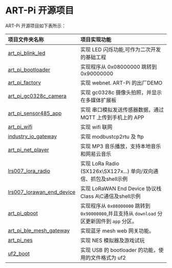 # ART-Pi 开源项目

ART-Pi 开源项目如下表所示：

| **项目文件夹名称**                             | **项目实现功能**        |
| :---------------------------------------------------- | :------------------------------ |
| [art_pi_blink_led](./art_pi_blink_led)    | 实现 LED 闪烁功能,可作为二次开发的基础工程 |
| [art_pi_bootloader](./art_pi_bootloader) | 实现程序从 0x08000000 跳转到 0x90000000 |
| [art_pi_factory](./art_pi_factory) | 实现 webnet. ART-Pi 的出厂DEMO |
| [art_pi_gc0328c_camera](./art_pi_gc0328c_camera) | 实现 gc0328c 摄像头拍照，并显示在多媒体扩展板 |
| [art_pi_sensor485_app](./art_pi_sensor485_app) | 实现 串口模拟发送传感器数据，通过 MQTT 上传到手机上的 APP |
| [art_pi_wifi](./art_pi_wifi) | 实现 wifi 联网 |
| [industry_io_gateway](./industry_io_gateway) | 实现 modbustcp2rtu 及 ftp |
| [art_pi_net_player](./art_pi_net_player) | 实现 MP3 音乐播放，支持本地音乐和网易云音乐 |
| [lrs007_lora_radio](./lrs007_lora_radio) | 实现 LoRa Radio (SX126x\SX127x...) 单向/双向通信、抓包及shell示例 |
| [lrs007_lorawan_end_device](./lrs007_lorawan_end_device) | 实现 LoRaWAN End Device 协议栈Class A\C通信及shell示例 |
| [art_pi_qboot](./art_pi_qboot) | 实现程序从 `0x08000000` 跳转到 `0x90000000`,并且支持从 `download` 分区更新固件到 `app` 分区。 |
| [art_pi_ble_mesh_gateway](./art_pi_ble_mesh_gateway) | 实现蓝牙 mesh web 网关功能。 |
| [art_pi_nes](./art_pi_nes) | 实现 NES 模拟器及游戏试玩 |
| [uf2_boot]((./uf2_boot)) | 实现 USB 的 bootloader 的功能，使用的文件格式为 uf2 |
